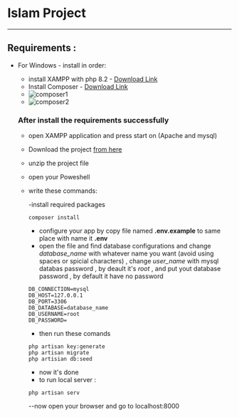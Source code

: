 # Islam Project 
---

## Requirements : 

- For Windows - install in order:
    - install XAMPP with php 8.2 - [Download Link](https://sourceforge.net/projects/xampp/files/XAMPP%20Windows/8.2.4/xampp-windows-x64-8.2.4-0-VS16-installer.exe/download)
    - Install Composer - [Download Link](https://getcomposer.org/)
    - ![composer1](https://media.geeksforgeeks.org/wp-content/uploads/20211117102854/2.png)
    - ![composer2](https://media.geeksforgeeks.org/wp-content/uploads/20211117102913/3.png)
    
    ### After install the requirements successfully 
    - open XAMPP application and press start on (Apache and mysql)
    - Download the project [from here](https://github.com/IslamMohamedHassan/Islamproject/archive/refs/heads/main.zip)
    - unzip the project file 
    - open your Poweshell 
    - write these commands: 
        
        -install required packages
        ```
        composer install
        ```
        - configure your app by copy file named **.env.example** to same place with name it **.env**
        - open the file and find database configurations and change *database_name* with whatever name you want (avoid using spaces or spicial characters) , change *user_name* with mysql databas password , by deault it's *root* , and put yout database password , by default it have no password 
        ```
        DB_CONNECTION=mysql
        DB_HOST=127.0.0.1
        DB_PORT=3306
        DB_DATABASE=database_name
        DB_USERNAME=root
        DB_PASSWORD=
        ```
        - then run these comands 
        ````
        php artisan key:generate
        php artisan migrate
        php artisian db:seed
        ````

        - now it's done 
        - to run local server :
        ```
        php artisan serv
        ```
        --now open your browser and go to localhost:8000






